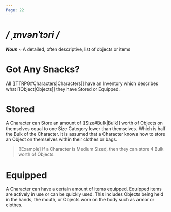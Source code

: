 ```yaml
---
Page: 22
---
```

# */ ˌɪnvənˈtɔri /*
***Noun*** ~ A detailed, often descriptive, list of objects or items

# Got Any Snacks?
All [[TTRPG#Characters|Characters]] have an Inventory which describes what [[Object|Objects]] they have Stored or Equipped.
# Stored
A Character can Store an amount of [[Size#Bulk|Bulk]] worth of Objects on themselves equal to one Size Category lower than themselves. Which is half the Bulk of the Character. It is assumed that a Character knows how to store an Object on themselves within their clothes or bags.

> [!Example]
> If a Character is Medium Sized, then they can store 4 Bulk worth of Objects.

# Equipped
A Character can have a certain amount of items equipped. Equipped items are actively in use or can be quickly used. This includes Objects being held in the hands, the mouth, or Objects worn on the body such as armor or clothes.